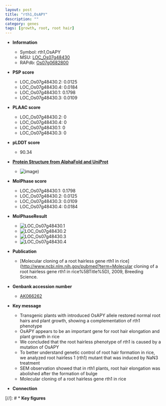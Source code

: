 ```yaml
---
layout: post
title: "rth1,OsAPY"
description: ""
category: genes
tags: [growth, root, root hair]
---
```


* **Information**  
    + Symbol: rth1,OsAPY  
    + MSU: [LOC_Os07g48430](http://rice.plantbiology.msu.edu/cgi-bin/ORF_infopage.cgi?orf=LOC_Os07g48430)  
    + RAPdb: [Os07g0682800](http://rapdb.dna.affrc.go.jp/viewer/gbrowse_details/irgsp1?name=Os07g0682800)  

* **PSP score**  
    + LOC_Os07g48430.2: 0.0125 
    + LOC_Os07g48430.4: 0.0184 
    + LOC_Os07g48430.1: 0.1798 
    + LOC_Os07g48430.3: 0.0109 

* **PLAAC score**  
    + LOC_Os07g48430.2: 0 
    + LOC_Os07g48430.4: 0 
    + LOC_Os07g48430.1: 0 
    + LOC_Os07g48430.3: 0 

* **pLDDT score**
    + 90.34

* **[Protein Structure from AlphaFold and UniProt](https://www.uniprot.org/uniprotkb/Q6Z4P2/entry#structure)**
    + ![image](https://ricepsp.github.io/images/Q6/AF-Q6Z4P2-F1.png))

* **MolPhase score**
    + LOC_Os07g48430.1: 0.1798
    + LOC_Os07g48430.2: 0.0125
    + LOC_Os07g48430.3: 0.0109
    + LOC_Os07g48430.4: 0.0184

* **MolPhaseResult**
    + ![LOC_Os07g48430.1](https://ricepsp.github.io/pictures/LOC_Os07g/LOC_Os07g48430.1.png)
    + ![LOC_Os07g48430.2](https://ricepsp.github.io/pictures/LOC_Os07g/LOC_Os07g48430.2.png)
    + ![LOC_Os07g48430.3](https://ricepsp.github.io/pictures/LOC_Os07g/LOC_Os07g48430.3.png)
    + ![LOC_Os07g48430.4](https://ricepsp.github.io/pictures/LOC_Os07g/LOC_Os07g48430.4.png)

* **Publication**  
    + [Molecular cloning of a root hairless gene rth1 in rice](http://www.ncbi.nlm.nih.gov/pubmed?term=Molecular cloning of a root hairless gene rth1 in rice%5BTitle%5D), 2009, Breeding Science.

* **Genbank accession number**  
    + [AK066262](http://www.ncbi.nlm.nih.gov/nuccore/AK066262)

* **Key message**  
    + Transgenic plants with introduced OsAPY allele restored normal root hairs and plant growth, showing a complementation of rth1 phenotype
    + OsAPY appears to be an important gene for root hair elongation and plant growth in rice
    + We concluded that the root hairless phenotype of rth1 is caused by a mutation of OsAPY
    + To better understand genetic control of root hair formation in rice, we analyzed root hairless 1 (rth1) mutant that was induced by NaN3 treatment
    + SEM observation showed that in rth1 plants, root hair elongation was abolished after the formation of bulge
    + Molecular cloning of a root hairless gene rth1 in rice

* **Connection**  

[//]: # * **Key figures**  


